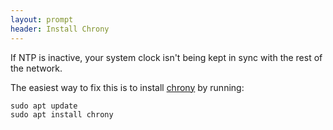 ```yaml
---
layout: prompt
header: Install Chrony
---
```


If NTP is inactive, your system clock isn't being kept in sync with the rest of the network.

The easiest way to fix this is to install [chrony](https://chrony.tuxfamily.org/) by running:
```
sudo apt update
sudo apt install chrony
```
